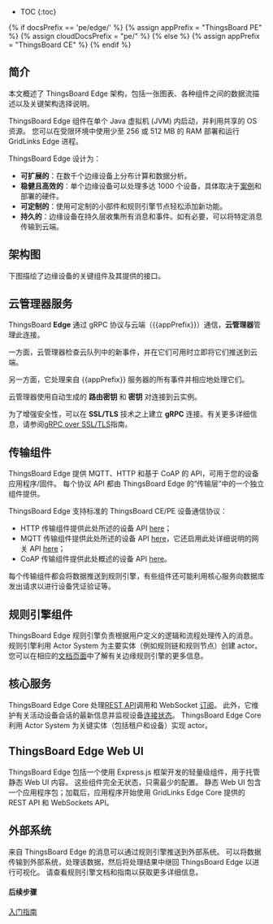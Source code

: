 * TOC
{:toc}

{% if docsPrefix == 'pe/edge/' %}
{% assign appPrefix = "ThingsBoard PE" %}
{% assign cloudDocsPrefix = "pe/" %}
{% else %}
{% assign appPrefix = "ThingsBoard CE" %}
{% endif %}

## 简介

本文概述了 ThingsBoard Edge 架构，包括一张图表、各种组件之间的数据流描述以及关键架构选择说明。

ThingsBoard Edge 组件在单个 Java 虚拟机 (JVM) 内启动，并利用共享的 OS 资源。
您可以在受限环境中使用少至 256 或 512 MB 的 RAM 部署和运行 GridLinks Edge 进程。

ThingsBoard Edge 设计为：

* **可扩展的**：在数千个边缘设备上分布计算和数据分析。
* **稳健且高效的**：单个边缘设备可以处理多达 1000 个设备，具体取决于[案例](/docs/{{docsPrefix}}use-cases/overview/)和部署的硬件。
* **可定制的**：使用可定制的小部件和规则引擎节点轻松添加新功能。
* **持久的**：边缘设备在持久层收集所有消息和事件。如有必要，可以将特定消息传输到云端。

## 架构图

下图描绘了边缘设备的关键组件及其提供的接口。

<object width="80%" data="/images/reference/edge-architecture.svg"></object>

## 云管理器服务

ThingsBoard **Edge** 通过 gRPC 协议与云端（{{appPrefix}}）通信，**云管理器**管理此连接。

一方面，云管理器检查云队列中的新事件，并在它们可用时立即将它们推送到云端。

另一方面，它处理来自 {{appPrefix}} 服务器的所有事件并相应地处理它们。

云管理器使用自动生成的 **路由密钥** 和 **密钥** 对连接到云实例。

为了增强安全性，可以在 **SSL/TLS** 技术之上建立 **gRPC** 连接。有关更多详细信息，请参阅[gRPC over SSL/TLS](/docs/{{docsPrefix}}user-guide/grpc-over-ssl/)指南。

## 传输组件

ThingsBoard Edge 提供 MQTT、HTTP 和基于 CoAP 的 API，可用于您的设备应用程序/固件。
每个协议 API 都由 ThingsBoard Edge 的“传输层”中的一个独立组件提供。

ThingsBoard Edge 支持标准的 ThingsBoard CE/PE 设备通信协议：

* HTTP 传输组件提供此处所述的设备 API [here](/docs/{{docsPrefix}}reference/http-api/)；
* MQTT 传输组件提供此处所述的设备 API [here](/docs/{{docsPrefix}}reference/mqtt-api/)，它还启用此处详细说明的网关 API [here](/docs/{{docsPrefix}}reference/gateway-mqtt-api/)；
* CoAP 传输组件提供此处概述的设备 API [here](/docs/{{docsPrefix}}reference/coap-api/)。

每个传输组件都会将数据推送到规则引擎，有些组件还可能利用核心服务向数据库发出请求以进行设备凭证验证等。

## 规则引擎组件

ThingsBoard Edge 规则引擎负责根据用户定义的逻辑和流程处理传入的消息。
规则引擎利用 Actor System 为主要实体（例如规则链和规则节点）创建 actor。
您可以在相应的[文档页面](/docs/{{docsPrefix}}rule-engine/general/)中了解有关边缘规则引擎的更多信息。

## 核心服务

ThingsBoard Edge Core 处理[REST API](/docs/{{cloudDocsPrefix}}reference/rest-api/)调用和 WebSocket [订阅](/docs/{{cloudDocsPrefix}}user-guide/telemetry/#websocket-api)。
此外，它维护有关活动设备会话的最新信息并监视设备[连接状态](/docs/{{cloudDocsPrefix}}user-guide/device-connectivity-status/)。
ThingsBoard Edge Core 利用 Actor System 为关键实体（包括租户和设备）实现 actor。

## ThingsBoard Edge Web UI

ThingsBoard Edge 包括一个使用 Express.js 框架开发的轻量级组件，用于托管静态 Web UI 内容。
这些组件完全无状态，只需最少的配置。
静态 Web UI 包含一个应用程序包；加载后，应用程序开始使用 GridLinks Edge Core 提供的 REST API 和 WebSockets API。

## 外部系统

来自 ThingsBoard Edge 的消息可以通过规则引擎推送到外部系统。
可以将数据传输到外部系统，处理该数据，然后将处理结果中继回 ThingsBoard Edge 以进行可视化。
请查看规则引擎文档和指南以获取更多详细信息。

#### 后续步骤

<p><a href="/docs/edge/getting-started" class="button">入门指南</a></p>